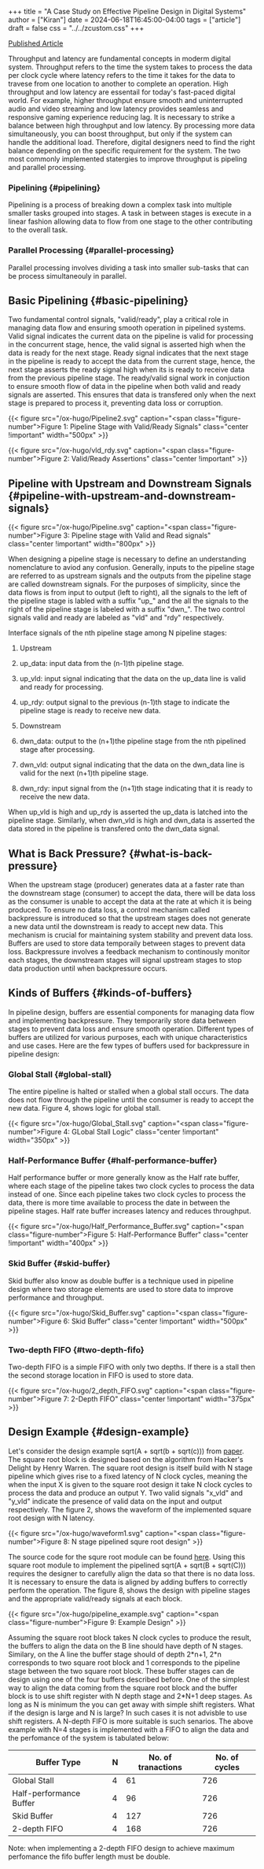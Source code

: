 +++
title = "A Case Study on Effective Pipeline Design in Digital Systems"
author = ["Kiran"]
date = 2024-06-18T16:45:00-04:00
tags = ["article"]
draft = false
css = "../../zcustom.css"
+++

[Published Article](https://verilog-meetup.com/2024/06/20/a-case-study-on-effective-pipeline-design-in-digital-system/)

Throughput and latency are fundamental concepts in moderm digital system. Throughput refers to the time the system takes to process the data per clock cycle where latency refers to the time it takes for the data to travese from one location to another to complete an operation. High throughput and low latency are essentail for today's fast-paced digital world. For example, higher throughput ensure smooth and uninterrupted audio and video streaming and low latency provides seamless and responsive gaming experience reducing lag. It is necessary to strike a balance between high throughput and low latency. By processing more data simultaneously, you can boost throughput, but only if the system can handle the additional load. Therefore, digital designers need to find the right balance depending on the specific requirement for the system. The two most commonly implemented statergies to improve throughput is pipeling and parallel processing.


### Pipelining {#pipelining}

Pipelining is a process of breaking down a complex task into multiple smaller tasks grouped into stages. A task in between stages is execute in a linear fashion allowing data to flow from one stage to the other contributing to the overall task.


### Parallel Processing {#parallel-processing}

Parallel processing involves dividing a task into smaller sub-tasks that can be process simultaneouly in parallel.


## Basic Pipelining {#basic-pipelining}

Two fundamental control signals, "valid/ready", play a critical role in managing data flow and ensuring smooth operation in pipelined systems. Valid signal indicates the current data on the pipeline is valid for processing in the concurrent stage, hence, the valid signal is asserted high when the data is ready for the next stage. Ready signal indicates that the next stage in the pipeline is ready to accept the data from the current stage, hence, the next stage asserts the ready signal high when its is ready to receive data from the previous pipeline stage. The ready/valid signal work in conjuction to ensure smooth flow of data in the pipeline when both valid and ready signals are asserted. This ensures that data is transfered only when the next stage is prepared to process it, preventing data loss or corruption.

<a id="figure--Figure 1: Pipeline Stage with Valid-Ready Signals"></a>

{{< figure src="/ox-hugo/Pipeline2.svg" caption="<span class=\"figure-number\">Figure 1: </span>Pipeline Stage with Valid/Ready Signals" class="center !important" width="500px" >}}

<a id="figure--Figure 2: Waveform depecting Valid-Ready Assertions"></a>

{{< figure src="/ox-hugo/vld_rdy.svg" caption="<span class=\"figure-number\">Figure 2: </span>Valid/Ready Assertions" class="center !important" >}}


## Pipeline with Upstream and Downstream Signals {#pipeline-with-upstream-and-downstream-signals}

<a id="figure--Figure 3: Pipeline stage"></a>

{{< figure src="/ox-hugo/Pipeline.svg" caption="<span class=\"figure-number\">Figure 3: </span>Pipeline stage with Valid and Read signals" class="center !important" width="800px" >}}

When designing a pipeline stage is necessary to define an understanding nomenclature to aviod any confusion. Generally, inputs to the pipeline stage are referred to as upstream signals and the outputs from the pipeline stage are called downstream signals. For the purposes of simplicity, since the data flows is from input to output (left to right), all the signals to the left of the pipeline stage is labled with a suffix "up_" and the all the signals to the right of the pipeline stage is labeled with a suffix "dwn_". The two control signals valid and ready are labeled as "vld" and "rdy" respectively.

Interface signals of the nth pipeline stage among N pipeline stages:

1.  Upstream

2.  up_data: input data from the (n-1)th pipeline stage.
3.  up_vld: input signal indicating that the data on the up_data line is valid and ready for processing.
4.  up_rdy: output signal to the previous (n-1)th stage to indicate the pipeline stage is ready to receive new data.

5.  Downstream

6.  dwn_data: output to the (n+1)the pipeline stage from the nth pipelined stage after processing.
7.  dwn_vld: output signal indicating that the data on the dwn_data line is valid for the next (n+1)th pipeline stage.
8.  dwn_rdy: input signal from the (n+1)th stage indicating that it is ready to receive the new data.

When up_vld is high and up_rdy is asserted the up_data is latched into the pipeline stage. Similarly, when dwn_vld is high and dwn_data is asserted the data stored in the pipeline is transfered onto the dwn_data signal.


## What is Back Pressure? {#what-is-back-pressure}

When the upstream stage (producer) generates data at a faster rate than the downstream stage (consumer) to accept the data, there will be data loss as the consumer is unable to accept the data at the rate at which it is being produced. To ensure no data loss, a control mechanism called backpressure is introduced so that the upstream stages does not generate a new data until the downstream is ready to accept new data. This mechanism is crucial for maintaining system stability and prevent data loss. Buffers are used to store data temporaily between stages to prevent data loss. Backpressure involves a feedback mechanism to continously monitor each stages, the downstream stages will signal upstream stages to stop data production until when backpressure occurs.


## Kinds of Buffers {#kinds-of-buffers}

In pipeline design, buffers are essential components for managing data flow and implementing backpressure. They temporarily store data between stages to prevent data loss and ensure smooth operation. Different types of buffers are utilized for various purposes, each with unique characteristics and use cases. Here are the few types of buffers used for backpressure in pipeline design:


### Global Stall {#global-stall}

The entire pipeline is halted or stalled when a global stall occurs. The data does not flow through the pipeline until the consumer is ready to accept the new data. Figure 4, shows logic for global stall.

<a id="figure--Figure 4: Global Stall"></a>

{{< figure src="/ox-hugo/Global_Stall.svg" caption="<span class=\"figure-number\">Figure 4: </span>GLobal Stall Logic" class="center !important" width="350px" >}}


### Half-Performance Buffer {#half-performance-buffer}

Half performance buffer or more generally know as the Half rate buffer, where each stage of the pipeline takes two clock cycles to process the data instead of one. Since each pipeline takes two clock cycles to process the data, there is more time available to process the date in between the pipeline stages. Half rate buffer increases latency and reduces throughput.

<a id="figure--Figure 5: Half-performance buffer"></a>

{{< figure src="/ox-hugo/Half_Performance_Buffer.svg" caption="<span class=\"figure-number\">Figure 5: </span>Half-Performance Buffer" class="center !important" width="400px" >}}


### Skid Buffer {#skid-buffer}

Skid buffer also know as double buffer is a technique used in pipeline design where two storage elements are used to store data to improve performance and throughput.

<a id="figure--Figure 6: Skid Buffer"></a>

{{< figure src="/ox-hugo/Skid_Buffer.svg" caption="<span class=\"figure-number\">Figure 6: </span>Skid Buffer" class="center !important" width="500px" >}}


### Two-depth FIFO {#two-depth-fifo}

Two-depth FIFO is a simple FIFO with only two depths. If there is a stall then the second storage location in FIFO is used to store data.

<a id="figure--Figure 7: 2-Depth FIFO"></a>

{{< figure src="/ox-hugo/2_depth_FIFO.svg" caption="<span class=\"figure-number\">Figure 7: </span>2-Depth FIFO" class="center !important" width="375px" >}}


## Design Example {#design-example}

Let's consider the design example sqrt(A + sqrt(b + sqrt(c))) from [paper](). The square root block is designed based on the algorithm from Hacker's Delight by Henry Warren. The square root design is itself build with N stage pipeline which gives rise to a fixed latency of N clock cycles, meaning the when the input X is given to the square root design it take N clock cycles to process the data and produce an output Y. Two valid signals "x_vld" and "y_vld" indicate the presence of valid data on the input and output respectively. The figure 2, shows the waveform of the implemented square root design with N latency.

<a id="figure--Figure 7: Waveform of the Square Root Design"></a>

{{< figure src="/ox-hugo/waveform1.svg" caption="<span class=\"figure-number\">Figure 8: </span>N stage pipelined squre root design" >}}

The source code for the squre root module can be found [here](). Using this square root module to implement the pipelined sqrt(A + sqrt(B + sqrt(C))) requires the designer to carefully align the data so that there is no data loss. It is necessary to ensure the data is aligned by adding buffers to correctly perform the operation. The figure 8, shows the design with pipeline stages and the appropriate valid/ready signals at each block.

<a id="figure--Figure 8: Example Design"></a>

{{< figure src="/ox-hugo/pipeline_example.svg" caption="<span class=\"figure-number\">Figure 9: </span>Example Design" >}}

Assuming the square root block takes N clock cycles to produce the result, the buffers to align the data on the B line should have depth of N stages. Similary, on the A line the buffer stage should of depth 2\*n+1, 2\*n corresponds to two square root block and 1 corresponds to the pipeline stage between the two square root block. These buffer stages can de design using one of the four buffers described before. One of the simplest way to align the data coming from the square root block and the buffer block is to use shift register with N depth stage and 2\*N+1 deep stages. As long as N is minimum the you can get away with simple shift registers. What if the design is large and N is large? In such cases it is not advisble to use shift registers. A N-depth FIFO is more suitable is such senarios. The above example with N=4 stages is implemented with a FIFO to align the data and the perfomance of the system is tabulated below:

| Buffer Type             | N | No. of tranactions | No. of cycles |
|-------------------------|---|--------------------|---------------|
| Global Stall            | 4 | 61                 | 726           |
| Half-performance Buffer | 4 | 96                 | 726           |
| Skid Buffer             | 4 | 127                | 726           |
| 2-depth FIFO            | 4 | 168                | 726           |

Note: when implementing a 2-depth FIFO design to achieve maximum perfomance the fifo buffer length must be double.
